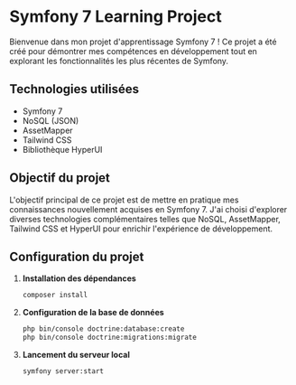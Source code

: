 # Symfony 7 Learning Project

Bienvenue dans mon projet d'apprentissage Symfony 7 ! Ce projet a été créé pour démontrer mes compétences en développement tout en explorant les fonctionnalités les plus récentes de Symfony.

## Technologies utilisées

- Symfony 7
- NoSQL (JSON)
- AssetMapper
- Tailwind CSS
- Bibliothèque HyperUI

## Objectif du projet

L'objectif principal de ce projet est de mettre en pratique mes connaissances nouvellement acquises en Symfony 7. J'ai choisi d'explorer diverses technologies complémentaires telles que NoSQL, AssetMapper, Tailwind CSS et HyperUI pour enrichir l'expérience de développement.

## Configuration du projet

1. **Installation des dépendances**
   ```bash
   composer install
   ```

2. **Configuration de la base de données**
    ```bash
    php bin/console doctrine:database:create
    php bin/console doctrine:migrations:migrate
    ```

3. **Lancement du serveur local**
    ```bash
    symfony server:start
    ```
